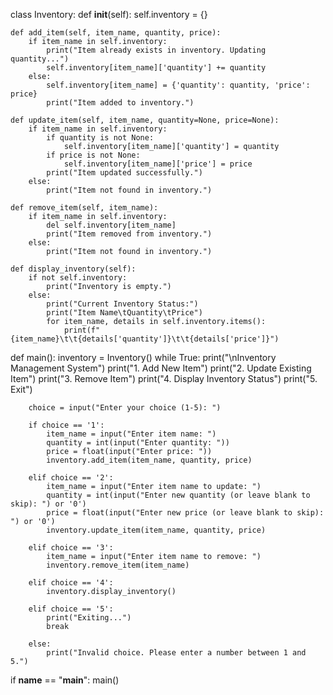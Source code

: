 class Inventory:
    def __init__(self):
        self.inventory = {}

    def add_item(self, item_name, quantity, price):
        if item_name in self.inventory:
            print("Item already exists in inventory. Updating quantity...")
            self.inventory[item_name]['quantity'] += quantity
        else:
            self.inventory[item_name] = {'quantity': quantity, 'price': price}
            print("Item added to inventory.")

    def update_item(self, item_name, quantity=None, price=None):
        if item_name in self.inventory:
            if quantity is not None:
                self.inventory[item_name]['quantity'] = quantity
            if price is not None:
                self.inventory[item_name]['price'] = price
            print("Item updated successfully.")
        else:
            print("Item not found in inventory.")

    def remove_item(self, item_name):
        if item_name in self.inventory:
            del self.inventory[item_name]
            print("Item removed from inventory.")
        else:
            print("Item not found in inventory.")

    def display_inventory(self):
        if not self.inventory:
            print("Inventory is empty.")
        else:
            print("Current Inventory Status:")
            print("Item Name\tQuantity\tPrice")
            for item_name, details in self.inventory.items():
                print(f"{item_name}\t\t{details['quantity']}\t\t{details['price']}")


def main():
    inventory = Inventory()
    while True:
        print("\nInventory Management System")
        print("1. Add New Item")
        print("2. Update Existing Item")
        print("3. Remove Item")
        print("4. Display Inventory Status")
        print("5. Exit")

        choice = input("Enter your choice (1-5): ")

        if choice == '1':
            item_name = input("Enter item name: ")
            quantity = int(input("Enter quantity: "))
            price = float(input("Enter price: "))
            inventory.add_item(item_name, quantity, price)

        elif choice == '2':
            item_name = input("Enter item name to update: ")
            quantity = int(input("Enter new quantity (or leave blank to skip): ") or '0')
            price = float(input("Enter new price (or leave blank to skip): ") or '0')
            inventory.update_item(item_name, quantity, price)

        elif choice == '3':
            item_name = input("Enter item name to remove: ")
            inventory.remove_item(item_name)

        elif choice == '4':
            inventory.display_inventory()

        elif choice == '5':
            print("Exiting...")
            break

        else:
            print("Invalid choice. Please enter a number between 1 and 5.")


if __name__ == "__main__":
    main()
